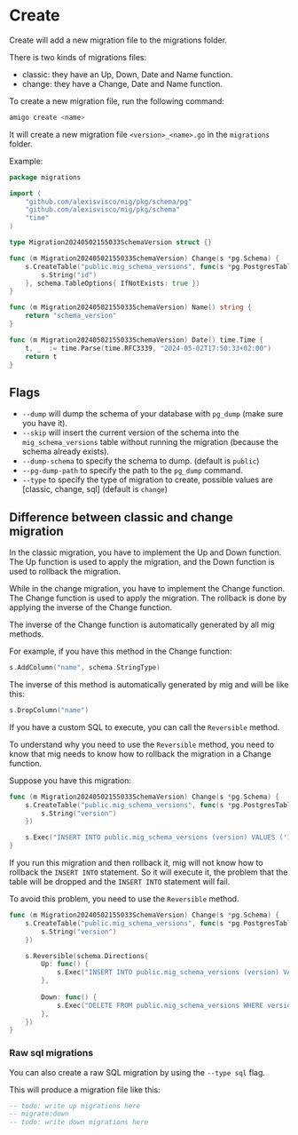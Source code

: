 # Create

Create will add a new migration file to the migrations folder.

There is two kinds of migrations files: 

- classic: they have an Up, Down, Date and Name function.
- change: they have a Change, Date and Name function.

To create a new migration file, run the following command:

```sh
amigo create <name>
```

It will create a new migration file `<version>_<name>.go` in the `migrations` folder.

Example: 

```go
package migrations

import (
    "github.com/alexisvisco/mig/pkg/schema/pg"
    "github.com/alexisvisco/mig/pkg/schema"
    "time"
)

type Migration20240502155033SchemaVersion struct {}

func (m Migration20240502155033SchemaVersion) Change(s *pg.Schema) {
    s.CreateTable("public.mig_schema_versions", func(s *pg.PostgresTableDef) {
        s.String("id")
    }, schema.TableOptions{ IfNotExists: true })
}

func (m Migration20240502155033SchemaVersion) Name() string {
    return "schema_version"
}

func (m Migration20240502155033SchemaVersion) Date() time.Time {
    t, _  := time.Parse(time.RFC3339, "2024-05-02T17:50:33+02:00")
    return t
}
```

## Flags

- `--dump` will dump the schema of your database with `pg_dump` (make sure you have it).
- `--skip` will insert the current version of the schema into the `mig_schema_versions` table without running the migration (because the schema already exists).
- `--dump-schema` to specify the schema to dump. (default is `public`)
- `--pg-dump-path` to specify the path to the `pg_dump` command.
- `--type` to specify the type of migration to create, possible values are [classic, change, sql] (default is `change`)

## Difference between classic and change migration

In the classic migration, you have to implement the Up and Down function. The Up function is used to apply the migration, and the Down function is used to rollback the migration.

While in the change migration, you have to implement the Change function. The Change function is used to apply the migration. 
The rollback is done by applying the inverse of the Change function. 

The inverse of the Change function is automatically generated by all mig methods. 

For example, if you have this method in the Change function: 
```go
s.AddColumn("name", schema.StringType)
```

The inverse of this method is automatically generated by mig and will be like this: 
```go
s.DropColumn("name")
```

If you have a custom SQL to execute, you can call the `Reversible` method. 

To understand why you need to use the `Reversible` method, you need to know that mig needs to know how to rollback the migration in a Change function.

Suppose you have this migration:

```go
func (m Migration20240502155033SchemaVersion) Change(s *pg.Schema) {
    s.CreateTable("public.mig_schema_versions", func(s *pg.PostgresTableDef) {
        s.String("version")
    })

    s.Exec("INSERT INTO public.mig_schema_versions (version) VALUES ('1')")
}
```

If you run this migration and then rollback it, mig will not know how to rollback the `INSERT INTO` statement.
So it will execute it, the problem that the table will be dropped and the `INSERT INTO` statement will fail.

To avoid this problem, you need to use the `Reversible` method.


```go
func (m Migration20240502155033SchemaVersion) Change(s *pg.Schema) {
    s.CreateTable("public.mig_schema_versions", func(s *pg.PostgresTableDef) {
        s.String("version")
    })

    s.Reversible(schema.Directions{
        Up: func() {
            s.Exec("INSERT INTO public.mig_schema_versions (version) VALUES ('1')")
        },
    
        Down: func() {
            s.Exec("DELETE FROM public.mig_schema_versions WHERE version = '1'")
        },
    })
}
```

### Raw sql migrations

You can also create a raw SQL migration by using the `--type sql` flag.

This will produce a migration file like this:

```sql
-- todo: write up migrations here
-- migrate:down
-- todo: write down migrations here

```



